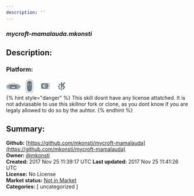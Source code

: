 ```yaml
---
description: ''
---
```


### _mycroft-mamalauda.mkonsti_  
## Description:  
  
  
  
### Platform:  
 ![Mark I](../.gitbook/assets/mark-1-icon.png)  ![Mark II](../.gitbook/assets/mark-2-icon.png)  ![Picroft](../.gitbook/assets/picroft-icon.png)  ![plasmoid](../.gitbook/assets/kde.png)   
{% hint style="danger" %}
This skill dosnt have any license attatched. It is not adviasable to use this skillnor fork or clone, as you dont know if you are legaly allowed to do so by the auhtor.
{% endhint %}
  
## Summary:  
**Github:** [https://github.com/mkonsti/mycroft-mamalauda](https://github.com/mkonsti/mycroft-mamalauda)  
**Owner:** [@mkonsti](https://github.com/mkonsti)  
**Created:** 2017 Nov 25 11:39:17 UTC  **Last updated:** 2017 Nov 25 11:41:26 UTC  
**License:** No License  
**Market status:** [Not in Market](https://market.mycroft.ai/skill/)  
**Categories:** [ uncategorized ]   
